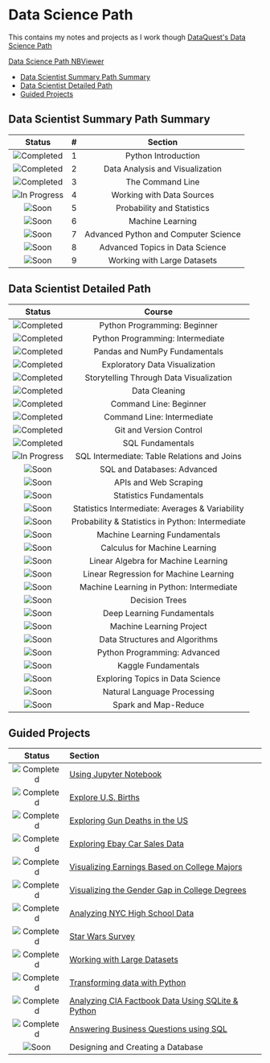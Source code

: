 # Data Science Path

This contains my notes and projects as I work though [DataQuest's Data Science Path](https://www.dataquest.io/path/data-scientist)

[Data Science Path NBViewer](http://nbviewer.jupyter.org/github/johannesgiorgis/dataquest/tree/master/data_science_path/)

<!-- MarkdownTOC -->

- [Data Scientist Summary Path Summary](#data-scientist-summary-path-summary)
- [Data Scientist Detailed Path](#data-scientist-detailed-path)
- [Guided Projects](#guided-projects)

<!-- /MarkdownTOC -->



<a id="data-scientist-summary-path-summary"></a>
## Data Scientist Summary Path Summary

|            Status           	|   #   |             Section                    |
|:-----------------------------:|:-----:|:--------------------------------------:|
| ![Completed][Completed]     	|  1	| Python Introduction                    |
| ![Completed][Completed]     	|  2  	| Data Analysis and Visualization        |
| ![Completed][Completed]     	|  3  	| The Command Line                       |
| ![In Progress][In Progress]	|  4  	| Working with Data Sources              |
| ![Soon][Soon]               	|  5  	| Probability and Statistics             |
| ![Soon][Soon]               	|  6  	| Machine Learning                       |
| ![Soon][Soon]               	|  7  	| Advanced Python and Computer Science   |
| ![Soon][Soon]               	|  8  	| Advanced Topics in Data Science        |
| ![Soon][Soon]               	|  9  	| Working with Large Datasets            |


<a id="data-scientist-detailed-path"></a>
## Data Scientist Detailed Path

|         Status              	|                  Course          						|
|:-----------------------------:|:-----------------------------------------------------:|
| ![Completed][Completed]     	| Python Programming: Beginner                  		|
| ![Completed][Completed]     	| Python Programming: Intermediate 						|
| ![Completed][Completed]     	| Pandas and NumPy Fundamentals 						|
| ![Completed][Completed]     	| Exploratory Data Visualization 						|
| ![Completed][Completed]     	| Storytelling Through Data Visualization 				|
| ![Completed][Completed]     	| Data Cleaning 										|
| ![Completed][Completed]     	| Command Line: Beginner 								|
| ![Completed][Completed]     	| Command Line: Intermediate 							|
| ![Completed][Completed]     	| Git and Version Control 								|
| ![Completed][Completed]     	| SQL Fundamentals 										|
| ![In Progress][In Progress] 	| SQL Intermediate: Table Relations and Joins  			|
| ![Soon][Soon]               	| SQL and Databases: Advanced 							|
| ![Soon][Soon]               	| APIs and Web Scraping 								|
| ![Soon][Soon]               	| Statistics Fundamentals 								|
| ![Soon][Soon]               	| Statistics Intermediate: Averages & Variability		|
| ![Soon][Soon]               	| Probability & Statistics in Python: Intermediate  	|
| ![Soon][Soon]               	| Machine Learning Fundamentals 					  	|
| ![Soon][Soon]               	| Calculus for Machine Learning 					  	|
| ![Soon][Soon]               	| Linear Algebra for Machine Learning 					|
| ![Soon][Soon]               	| Linear Regression for Machine Learning 				|
| ![Soon][Soon]               	| Machine Learning in Python: Intermediate 				|
| ![Soon][Soon]               	| Decision Trees 										|
| ![Soon][Soon]               	| Deep Learning Fundamentals 							|
| ![Soon][Soon]               	| Machine Learning Project 								|
| ![Soon][Soon]               	| Data Structures and Algorithms 						|
| ![Soon][Soon]               	| Python Programming: Advanced 							|
| ![Soon][Soon]               	| Kaggle Fundamentals 									|
| ![Soon][Soon]               	| Exploring Topics in Data Science 						|
| ![Soon][Soon]               	| Natural Language Processing 							|
| ![Soon][Soon]               	| Spark and Map-Reduce 									|


<a id="guided-projects"></a>
## Guided Projects

|            Status           	|               Section                             	|
|:-----------------------------:|:------------------------------------------------------|
| ![Completed][Completed]     	| [Using Jupyter Notebook]                            	|
| ![Completed][Completed]     	| [Explore U.S. Births]                               	|
| ![Completed][Completed]     	| [Exploring Gun Deaths in the US]                    	|
| ![Completed][Completed]     	| [Exploring Ebay Car Sales Data]                     	|
| ![Completed][Completed]     	| [Visualizing Earnings Based on College Majors]      	|
| ![Completed][Completed]     	| [Visualizing the Gender Gap in College Degrees]     	|
| ![Completed][Completed]     	| [Analyzing NYC High School Data]                    	|
| ![Completed][Completed]     	| [Star Wars Survey]                                  	|
| ![Completed][Completed]     	| [Working with Large Datasets]                       	|
| ![Completed][Completed]     	| [Transforming data with Python]                     	|
| ![Completed][Completed]     	| [Analyzing CIA Factbook Data Using SQLite & Python] 	|
| ![Completed][Completed]		| [Answering Business Questions using SQL]            	|
| ![Soon][Soon]               	| Designing and Creating a Database                 	|

[//]: # (Reference links to Guided Projects)

[Using Jupyter Notebook]: project01_using_jupyter_notebook/project01_using_jupyter_notebook.ipynb
[Explore U.S. Births]: project02_explore_us_births/project02_explore_us_births.ipynb
[Exploring Gun Deaths in the US]: project03_exploring_gun_deaths_in_the_us/project03_exploring_gun_deaths_in_the_us.ipynb
[Exploring Ebay Car Sales Data]: project04_exploring_ebay_car_sales_data/project04_exploring_ebay_car_sales_data.ipynb
[Visualizing Earnings Based on College Majors]: project05_visualizing_earnings_based_on_college_majors/project05_visualizing_earnings_based_on_college_majors.ipynb
[Visualizing the Gender Gap in College Degrees]: project06_visualizing_the_gender_gap_in_college_degrees/project06_visualizing_the_gender_gap_in_college_degrees.ipynb
[Analyzing NYC High School Data]: project07_analyzing_nyc_high_school_data/project07_analyzing_nyc_high_school_data.ipynb
[Star Wars Survey]: project08_star_wars_survey/project08_star_wars_survey.ipynb
[Working with Large Datasets]: project09_working_with_data_downloads/README.md
[Transforming data with Python]: project10_transforming_data_with_python/README.md
[Analyzing CIA Factbook Data Using SQLite & Python]: project11_analyzing_cia_factbook_data_using_sqlite_and_python/project11_analyzing_cia_factbook_data_using_sqlite_and_python.ipynb
[Answering Business Questions using SQL]: project12_answering_business_questions_using_sql/project12_answering_business_questions_using_sql.ipynb


[//]: # (Status images)

[done]: https://user-images.githubusercontent.com/29199184/32275438-8385f5c0-bf0b-11e7-9406-42265f71e2bd.png "Done"
[Completed]: https://user-images.githubusercontent.com/29199184/32275438-8385f5c0-bf0b-11e7-9406-42265f71e2bd.png "Completed"
[In Progress]: https://user-images.githubusercontent.com/29199184/34462881-7305ddac-ee4d-11e7-9b57-589424820da4.png "In Progress"
[Soon]: https://user-images.githubusercontent.com/29199184/34462916-d5c37bd4-ee4d-11e7-9f4a-d57f2243281b.png "Soon"

